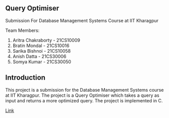 ## Query Optimiser

Submission For Database Management Systems Course at IIT Kharagpur

Team Members:
1. Aritra Chakraborty - 21CS10009
2. Bratin Mondal - 21CS10016
3. Sarika Bishnoi - 21CS10058
4. Anish Datta - 21CS30006
5. Somya Kumar - 21CS30050

## Introduction
This project is a submission for the Database Management Systems course at IIT Kharagpur. The project is a Query Optimiser which takes a query as input and returns a more optimized query. The project is implemented in C.

[Link](https://youtu.be/9zBi2tT0KL4?si=WjEKJFrB4A3AcnNp)
